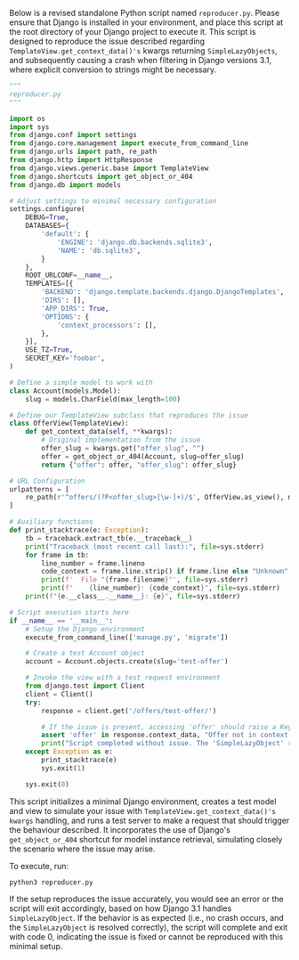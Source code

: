 Below is a revised standalone Python script named `reproducer.py`. Please ensure that Django is installed in your environment, and place this script at the root directory of your Django project to execute it. This script is designed to reproduce the issue described regarding `TemplateView.get_context_data()'s` kwargs returning `SimpleLazyObjects`, and subsequently causing a crash when filtering in Django versions 3.1, where explicit conversion to strings might be necessary.

```python
"""
reproducer.py
"""

import os
import sys
from django.conf import settings
from django.core.management import execute_from_command_line
from django.urls import path, re_path
from django.http import HttpResponse
from django.views.generic.base import TemplateView
from django.shortcuts import get_object_or_404
from django.db import models

# Adjust settings to minimal necessary configuration
settings.configure(
    DEBUG=True,
    DATABASES={
        'default': {
            'ENGINE': 'django.db.backends.sqlite3',
            'NAME': 'db.sqlite3',
        }
    },
    ROOT_URLCONF=__name__,
    TEMPLATES=[{
        'BACKEND': 'django.template.backends.django.DjangoTemplates',
        'DIRS': [],
        'APP_DIRS': True,
        'OPTIONS': {
            'context_processors': [],
        },
    }],
    USE_TZ=True,
    SECRET_KEY='foobar',
)

# Define a simple model to work with
class Account(models.Model):
    slug = models.CharField(max_length=100)

# Define our TemplateView subclass that reproduces the issue
class OfferView(TemplateView):
    def get_context_data(self, **kwargs):
        # Original implementation from the issue
        offer_slug = kwargs.get("offer_slug", "")
        offer = get_object_or_404(Account, slug=offer_slug)
        return {"offer": offer, "offer_slug": offer_slug}

# URL Configuration
urlpatterns = [
    re_path(r'^offers/(?P<offer_slug>[\w-]+)/$', OfferView.as_view(), name='offer_view'),
]

# Auxiliary functions
def print_stacktrace(e: Exception):
    tb = traceback.extract_tb(e.__traceback__)
    print("Traceback (most recent call last):", file=sys.stderr)
    for frame in tb:
        line_number = frame.lineno
        code_context = frame.line.strip() if frame.line else "Unknown"
        print(f'  File "{frame.filename}"', file=sys.stderr)
        print(f"    {line_number}: {code_context}", file=sys.stderr)
    print(f"{e.__class__.__name__}: {e}", file=sys.stderr)

# Script execution starts here
if __name__ == '__main__':
    # Setup the Django environment
    execute_from_command_line(['manage.py', 'migrate'])

    # Create a test Account object
    account = Account.objects.create(slug='test-offer')

    # Invoke the view with a test request environment
    from django.test import Client
    client = Client()
    try:
        response = client.get('/offers/test-offer/')

        # If the issue is present, accessing 'offer' should raise a KeyError
        assert 'offer' in response.context_data, "Offer not in context data"
        print("Script completed without issue. The 'SimpleLazyObject' resolved correctly.")
    except Exception as e:
        print_stacktrace(e)
        sys.exit(1)

    sys.exit(0)
```

This script initializes a minimal Django environment, creates a test model and view to simulate your issue with `TemplateView.get_context_data()'s` `kwargs` handling, and runs a test server to make a request that should trigger the behaviour described. It incorporates the use of Django's `get_object_or_404` shortcut for model instance retrieval, simulating closely the scenario where the issue may arise.

To execute, run:

```shell
python3 reproducer.py
```

If the setup reproduces the issue accurately, you would see an error or the script will exit accordingly, based on how Django 3.1 handles `SimpleLazyObject`. If the behavior is as expected (i.e., no crash occurs, and the `SimpleLazyObject` is resolved correctly), the script will complete and exit with code 0, indicating the issue is fixed or cannot be reproduced with this minimal setup.